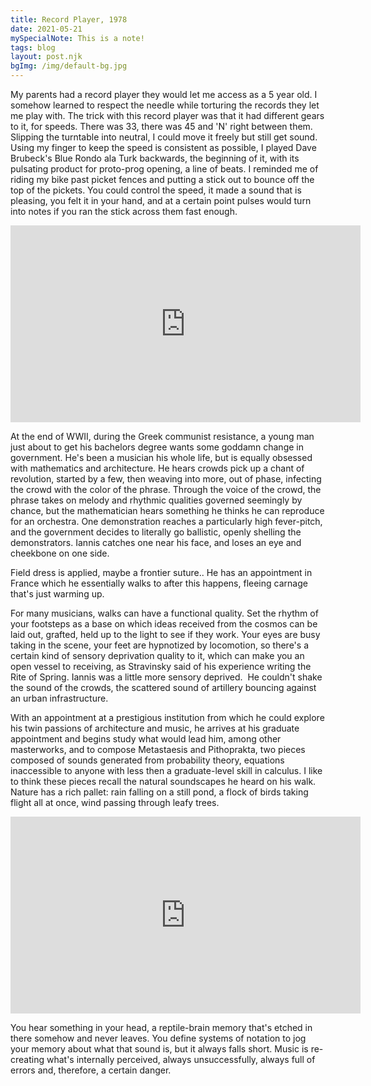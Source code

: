 ```yaml
---
title: Record Player, 1978
date: 2021-05-21
mySpecialNote: This is a note!
tags: blog
layout: post.njk
bgImg: /img/default-bg.jpg
---
```


My parents had a record player they would let me access as a 5 year old. I somehow learned to respect the needle while torturing the records they let me play with. The trick with this record player was that it had different gears to it, for speeds. There was 33, there was 45 and 'N' right between them. Slipping the turntable into neutral, I could move it freely but still get sound. Using my finger to keep the speed is consistent as possible, I played Dave Brubeck's Blue Rondo ala Turk backwards, the beginning of it, with its pulsating product for proto-prog opening, a line of beats. I reminded me of riding my bike past picket fences and putting a stick out to bounce off the top of the pickets. You could control the speed, it made a sound that is pleasing, you felt it in your hand, and at a certain point pulses would turn into notes if you ran the stick across them fast enough.

<iframe width="560" height="315" src="https://www.youtube.com/embed/SZazYFchLRI" title="YouTube video player" frameborder="0" allow="accelerometer; autoplay; clipboard-write; encrypted-media; gyroscope; picture-in-picture" allowfullscreen></iframe>

At the end of WWII, during the Greek communist resistance, a young man just about to get his bachelors degree wants some goddamn change in government. He's been a musician his whole life, but is equally obsessed with mathematics and architecture. He hears crowds pick up a chant of revolution, started by a few, then weaving into more, out of phase, infecting the crowd with the color of the phrase. Through the voice of the crowd, the phrase takes on melody and rhythmic qualities governed seemingly by chance, but the mathematician hears something he thinks he can reproduce for an orchestra. One demonstration reaches a particularly high fever-pitch, and the government decides to literally go ballistic, openly shelling the demonstrators. Iannis catches one near his face, and loses an eye and cheekbone on one side.

Field dress is applied, maybe a frontier suture.. He has an appointment in France which he essentially walks to after this happens, fleeing carnage that's just warming up.

For many musicians, walks can have a functional quality. Set the rhythm of your footsteps as a base on which ideas received from the cosmos can be laid out, grafted, held up to the light to see if they work. Your eyes are busy taking in the scene, your feet are hypnotized by locomotion, so there's a certain kind of sensory deprivation quality to it, which can make you an open vessel to receiving, as Stravinsky said of his experience writing the Rite of Spring. Iannis was a little more sensory deprived.  He couldn't shake the sound of the crowds, the scattered sound of artillery bouncing against an urban infrastructure.

With an appointment at a prestigious institution from which he could explore his twin passions of architecture and music, he arrives at his graduate appointment and begins study what would lead him, among other masterworks, and to compose Metastaesis and Pithoprakta, two pieces composed of sounds generated from probability theory, equations inaccessible to anyone with less then a graduate-level skill in calculus. I like to think these pieces recall the natural soundscapes he heard on his walk. Nature has a rich pallet: rain falling on a still pond, a flock of birds taking flight all at once, wind passing through leafy trees.

<iframe width="560" height="315" src="https://www.youtube.com/embed/nvH2KYYJg-o" title="YouTube video player" frameborder="0" allow="accelerometer; autoplay; clipboard-write; encrypted-media; gyroscope; picture-in-picture" allowfullscreen></iframe>

You hear something in your head, a reptile-brain memory that's etched in there somehow and never leaves. You define systems of notation to jog your memory about what that sound is, but it always falls short. Music is re-creating what's internally perceived, always unsuccessfully, always full of errors and, therefore, a certain danger.